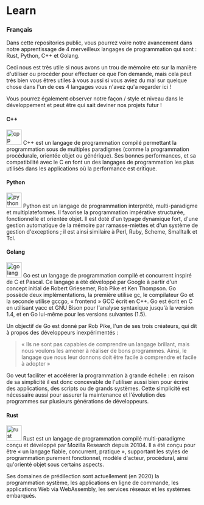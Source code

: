 # Learn

### Français

Dans cette repositories public, vous pourrez voire notre avancement dans notre apprentissage de 4 merveilleux langages de programmation qui sont : Rust, Python, C++ et Golang. 

Ceci nous est très utile si nous avons un trou de mémoire etc sur la manière d'utiliser ou procéder pour effectuer ce que l'on demande, mais cela peut très bien vous êtres utiles à vous aussi si vous aviez du mal sur quelque chose dans l'un de ces 4 langages vous n'avez qu'a regarder ici !

Vous pourrez également observer notre façon / style et niveau dans le développement et peut être qui sait deviner nos projets futur !

#### C++
<p align="left">  <img src="https://devicons.github.io/devicon/devicon.git/icons/cplusplus/cplusplus-original.svg" alt="cpp" width="40" height="40"/>
C++ est un langage de programmation compilé permettant la programmation sous de multiples paradigmes (comme la programmation procédurale, orientée objet ou générique). Ses bonnes performances, et sa compatibilité avec le C en font un des langages de programmation les plus utilisés dans les applications où la performance est critique.
  
#### Python
<p align="left">  <img src="https://devicons.github.io/devicon/devicon.git/icons/python/python-original.svg" alt="python" width="40" height="40"/>
Python est un langage de programmation interprété, multi-paradigme et multiplateformes. Il favorise la programmation impérative structurée, fonctionnelle et orientée objet. Il est doté d'un typage dynamique fort, d'une gestion automatique de la mémoire par ramasse-miettes et d'un système de gestion d'exceptions ; il est ainsi similaire à Perl, Ruby, Scheme, Smalltalk et Tcl.

#### Golang
<p align="left">  <img src="https://devicons.github.io/devicon/devicon.git/icons/go/go-original.svg" alt="golang" width="40" height="40"/>
Go est un langage de programmation compilé et concurrent inspiré de C et Pascal. Ce langage a été développé par Google à partir d'un concept initial de Robert Griesemer, Rob Pike et Ken Thompson. Go possède deux implémentations, la première utilise gc, le compilateur Go et la seconde utilise gccgo, « frontend » GCC écrit en C++. Go est écrit en C en utilisant yacc et GNU Bison pour l'analyse syntaxique jusqu'à la version 1.4, et en Go lui-même pour les versions suivantes (1.5).

Un objectif de Go est donné par Rob Pike, l'un de ses trois créateurs, qui dit à propos des développeurs inexpérimentés :

> « Ils ne sont pas capables de comprendre un langage brillant, mais nous voulons les amener à réaliser de bons programmes. Ainsi, le langage que nous leur donnons doit être facile à comprendre et facile à adopter »

Go veut faciliter et accélérer la programmation à grande échelle : en raison de sa simplicité il est donc concevable de l'utiliser aussi bien pour écrire des applications, des scripts ou de grands systèmes. Cette simplicité est nécessaire aussi pour assurer la maintenance et l'évolution des programmes sur plusieurs générations de développeurs.

#### Rust
<p align="left">  <img src="https://devicons.github.io/devicon/devicon.git/icons/rust/rust-plain.svg" alt="rust" width="40" height="40"/>
Rust est un langage de programmation compilé multi-paradigme conçu et développé par Mozilla Research depuis 20104. Il a été conçu pour être « un langage fiable, concurrent, pratique », supportant les styles de programmation purement fonctionnel, modèle d'acteur, procédural, ainsi qu'orienté objet sous certains aspects.

Ses domaines de prédilection sont actuellement (en 2020) la programmation système, les applications en ligne de commande, les applications Web via WebAssembly, les services réseaux et les systèmes embarqués.
